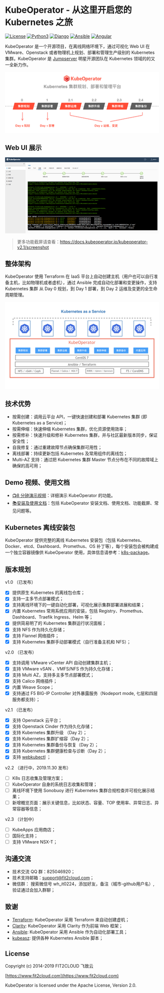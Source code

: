 # KubeOperator - 从这里开启您的 Kubernetes 之旅

[![License](http://img.shields.io/badge/license-apache%20v2-blue.svg)](https://github.com/KubeOperatpr/KubeOperatpr/blob/master/LICENSE)
[![Python3](https://img.shields.io/badge/python-3.6-green.svg?style=plastic)](https://www.python.org/)
[![Django](https://img.shields.io/badge/django-2.1-brightgreen.svg?style=plastic)](https://www.djangoproject.com/)
[![Ansible](https://img.shields.io/badge/ansible-2.6.5-blue.svg?style=plastic)](https://www.ansible.com/)
[![Angular](https://img.shields.io/badge/angular-7.0.4-red.svg?style=plastic)](https://www.angular.cn/)

KubeOperator 是一个开源项目，在离线网络环境下，通过可视化 Web UI 在 VMware、Openstack 或者物理机上规划、部署和管理生产级别的 Kubernetes 集群。KubeOperator 是 [Jumpserver](https://github.com/jumpserver/jumpserver) 明星开源团队在 Kubernetes 领域的的又一全新力作。

![overview](https://github.com/KubeOperator/docs/blob/master/website/static/img/overview.png?raw=true)

## Web UI 展示

![overview](https://raw.githubusercontent.com/KubeOperator/website/master/images/kubeoperator-ui.jpg)

>更多功能截屏请查看：https://docs.kubeoperator.io/kubeoperator-v2.1/screenshot

## 整体架构

KubeOperator 使用 Terraform 在 IaaS 平台上自动创建主机（用户也可以自行准备主机，比如物理机或者虚机），通过 Ansible 完成自动化部署和变更操作，支持 Kubernetes 集群 从 Day 0 规划，到 Day 1 部署，到 Day 2 运维及变更的全生命周期管理。

![overview](https://github.com/KubeOperator/docs/blob/master/website/static/img/KubeOperator.jpeg?raw=true)

## 技术优势

-  按需创建：调用云平台 API，一键快速创建和部署 Kubernetes 集群 (即 Kubernetes as a Service)；
-  按需伸缩：快速伸缩 Kubernetes 集群，优化资源使用效率；
-  按需修补：快速升级和修补 Kubernetes 集群，并与社区最新版本同步，保证安全性；
-  自我修复：通过重建故障节点确保集群可用性；
-  离线部署：持续更新包括 Kubernetes 及常用组件的离线包；
-  Multi-AZ 支持：通过把 Kubernetes 集群 Master 节点分布在不同的故障域上确保的高可用；

 ## Demo 视频、使用文档

-  [:tv:8 分钟演示视频]( https://kubeoperator-1256577600.file.myqcloud.com/video/KubeOperator2.1.mp4)：详细演示 KubeOperator 的功能。
-  [:books:安装及使用文档](https://docs.kubeoperator.io/)：包括 KubeOperator 安装文档、使用文档、功能截屏、常见问题等。

 ## Kubernetes 离线安装包

KubeOperator 提供完整的离线 Kubernetes 安装包（包括 Kubernetes、Docker、etcd、Dashboard、Promethus、OS 补丁等），每个安装包会被构建成一个独立容器镜像供 KubeOperator 使用，具体信息请参考：[k8s-package](https://github.com/KubeOperator/k8s-package)。

## 版本规划

 v1.0 （已发布）

- [x] 提供原生 Kubernetes 的离线包仓库；
- [x] 支持一主多节点部署模式；
- [x] 支持离线环境下的一键自动化部署，可视化展示集群部署进展和结果；
- [x] 内置 Kubernetes 常用系统应用的安装，包括 Registry、Promethus、Dashboard、Traefik Ingress、Helm 等；
- [x] 提供简易明了的 Kubernetes 集群运行状况面板；
- [x] 支持 NFS 作为持久化存储；
- [x] 支持 Flannel 网络插件；
- [x] 支持 Kubernetes 集群手动部署模式（自行准备主机和 NFS）；

 v2.0 （已发布）

- [x] 支持调用 VMware vCenter API 自动创建集群主机；
- [x] 支持 VMware vSAN 、VMFS/NFS 作为持久化存储；
- [x] 支持 Multi AZ，支持多主多节点部署模式；
- [x] 支持 Calico 网络插件；
- [x] 内置 Weave Scope；
- [x] 支持通过 F5 BIG-IP Controller 对外暴露服务（Nodeport mode, 七层和四层服务都支持）；

 v2.1 （已发布）
 
- [x] 支持 Openstack 云平台；
- [x] 支持 Openstack Cinder 作为持久化存储；
- [x] 支持 Kubernetes 集群升级 （Day 2）；
- [x] 支持 Kubernetes 集群扩缩容（Day 2）；
- [x] 支持 Kubernetes 集群备份与恢复（Day 2）；
- [x] 支持 Kubernetes 集群健康检查与诊断（Day 2）；
- [x] 支持 [webkubectl](https://github.com/webkubectl/webkubectl) ；

 v2.2 （进行中，2019.11.30 发布）

- [ ] K8s 日志收集及管理方案；
- [ ] KubeOperator 自身的系统日志收集和管理；
- [ ] 离线环境下使用 Sonobuoy 进行 Kubernetes 集群合规检查并可视化展示结果；
- [ ] 新增概览页面：展示关键信息，比如状态、容量、TOP 使用率、异常日志、异常容器等信息；

 v2.3 （计划中）

- [ ] KubeApps 应用商店；
- [ ] 国际化支持；
- [ ] 支持 VMware NSX-T；

## 沟通交流
 
- 技术交流 QQ 群：825046920；
- 技术支持邮箱：support@fit2cloud.com；
- 微信群： 搜索微信号 wh_it0224，添加好友，备注（城市-github用户名）, 验证通过会加入群聊；

## 致谢

- [Terraform](https://github.com/hashicorp/terraform): KubeOperator 采用 Terraform 来自动创建虚机；
- [Clarity](https://github.com/vmware/clarity/): KubeOperator 采用 Clarity 作为前端 Web 框架；
- [Ansible](https://github.com/ansible/ansible): KubeOperator 采用 Ansible 作为自动化部署工具；
- [kubeasz](https://github.com/easzlab/kubeasz): 提供各种 Kubernetes Ansible 脚本；

## License

Copyright (c) 2014-2019 FIT2CLOUD 飞致云

[https://www.fit2cloud.com](https://www.fit2cloud.com)<br>

KubeOperator is licensed under the Apache License, Version 2.0.
